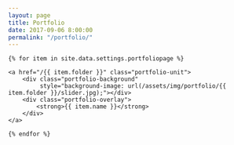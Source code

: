 ```yaml
---
layout: page
title: Portfolio
date: 2017-09-06 8:00:00
permalink: "/portfolio/"
---
```


<div id="portfolio">

    {% for item in site.data.settings.portfoliopage %}

    <a href="/{{ item.folder }}" class="portfolio-unit">
        <div class="portfolio-background"
             style="background-image: url(/assets/img/portfolio/{{ item.folder }}/slider.jpg);"></div>
        <div class="portfolio-overlay">
            <strong>{{ item.name }}</strong>
        </div>
    </a>

    {% endfor %}

</div>